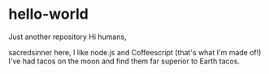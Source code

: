 # hello-world
Just another repository
Hi humans,

sacredsinner here, I like node.js and Coffeescript (that's what I'm made of!)
I've had tacos on the moon and find them far superior to Earth tacos.
